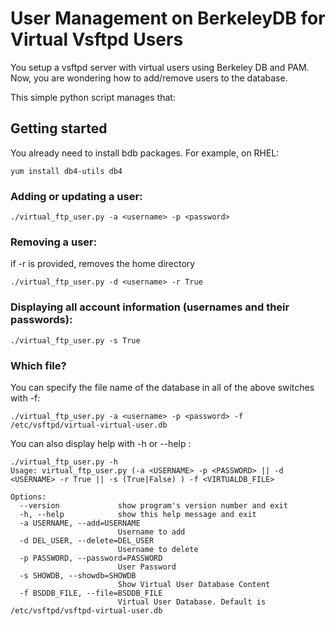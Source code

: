 # User Management on BerkeleyDB for Virtual Vsftpd Users

You setup a vsftpd server with virtual users using Berkeley DB and PAM. Now, you are wondering how to add/remove users to the database. 

This simple python script manages that:

## Getting started

You already need to install bdb packages. For example, on RHEL:

```
yum install db4-utils db4
```

### Adding or updating a user:
```
./virtual_ftp_user.py -a <username> -p <password>
```

### Removing a user: 
if -r is provided, removes the home directory
```
./virtual_ftp_user.py -d <username> -r True
```

### Displaying all account information (usernames and their passwords):
```
./virtual_ftp_user.py -s True
```

### Which file?
You can specify the file name of the database in all of the above switches with -f:
```
./virtual_ftp_user.py -a <username> -p <password> -f /etc/vsftpd/virtual-virtual-user.db
```

You can also display help with -h or --help :
```
./virtual_ftp_user.py -h
Usage: virtual_ftp_user.py (-a <USERNAME> -p <PASSWORD> || -d <USERNAME> -r True || -s (True|False) ) -f <VIRTUALDB_FILE>

Options:
  --version             show program's version number and exit
  -h, --help            show this help message and exit
  -a USERNAME, --add=USERNAME
                        Username to add
  -d DEL_USER, --delete=DEL_USER
                        Username to delete
  -p PASSWORD, --password=PASSWORD
                        User Password
  -s SHOWDB, --showdb=SHOWDB
                        Show Virtual User Database Content
  -f BSDDB_FILE, --file=BSDDB_FILE
                        Virtual User Database. Default is /etc/vsftpd/vsftpd-virtual-user.db
```
